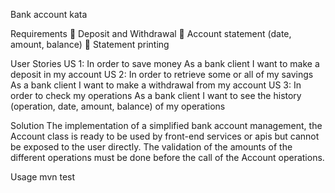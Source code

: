 Bank account kata

Requirements
 Deposit and Withdrawal
 Account statement (date, amount, balance)
 Statement printing

User Stories
US 1:
In order to save money As a bank client I want to make a deposit in my account
US 2:
In order to retrieve some or all of my savings As a bank client I want to make a
withdrawal from my account
US 3:
In order to check my operations As a bank client I want to see the history
(operation, date, amount, balance) of my operations

Solution
The implementation of a simplified bank account management, the Account class
is ready to be used by front-end services or apis but cannot be exposed to the user
directly. The validation of the amounts of the different operations must be done
before the call of the Account operations.

Usage
mvn test
